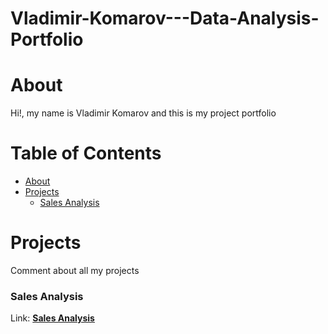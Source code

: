 # Vladimir-Komarov---Data-Analysis-Portfolio

# About 

Hi!, my name is Vladimir Komarov and this is my project portfolio 


# Table of Contents
- [About](#section-1)
- [Projects](#section-2)
  - [Sales Analysis](#subsection-21)
<!-- The rest of your content goes here -->


# Projects
 Comment about all my projects 
### Sales Analysis
   Link: [**Sales Analysis**]([https://github.com/username/repository](https://github.com/BuravV/Vladimir-Komarov---Data-Analysis-Portfolio/tree/main/Sales%20Analysis)https://github.com/BuravV/Vladimir-Komarov---Data-Analysis-Portfolio/tree/main/Sales%20Analysis)
